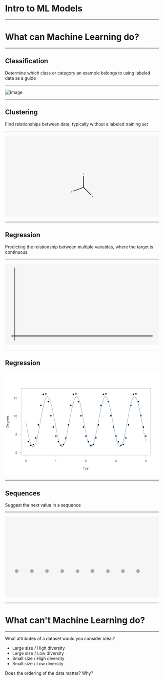 # Intro to ML Models

<!--
We've learned about machine learning and artifical intelligence at a very high level. In this
session we will dive a little deeper and talk about what machine learning can do and what types of
models support different problem domains.
-->

---

# What **can** Machine Learning do?

<!--
Though machine learning is not new, its application in modern life has really started to expand over
the last decade. What are some machine learning products that you know about? How has machine learning
shown up and impoved something that you use?

*Give the class a few minutes to think of and call out answers. There should be a wide variety of
answers. If not, give some examples like self-driving cars, language recognition, facial
recognition, and whatever else you can think of.*

Think of the diversity of applications of machine learning that we just mentioned. Given that
diversity it is obvious that machine learning is much more than just one thing. Yes, it involves
learning from data. But how it learns, what it learns, and what it can predict vary widely.

The machine learning community has settled on a few groupings of model types, each with different
applications.
-->

---

## Classification
Determine which class or category an example belongs to using labeled data as a guide

<!--
Classification is a very common machine learning model type.

Classification systems determine which class or category an example belongs to. They can
distinguish between two or more classes. These classes are defined based on your goals for
the machine learning system.

For example, to answer the question, "Is this a lion?", you would choose the classes "yes" and
"no" (the problem of choosing between two classes is also called “binary classification”). To
answer the question, "What type of cat is this?", you might choose the classes "lion," "tiger,"
and "kitten."

Classification can be used to identify objects in images or even identify credit card transactions
and fradulent or not.

What are some examples that you know of that would be machine learning classification?
-->

---

![Image](res/classification.gif)

<!--
This animation shows, mathematically, what a binary classification system is trying to do: given
data points from two classes (blue and red), learn some mathematical function that can separate
the two classes and predict which class a new data point is in.

The system can predict which class to apply to new data after training on existing data labeled
with the correct class. 

Quick discussion: What are some other examples of a classification system that you can think of?
(very open ended, possible ex):
who is speaking right now?
identify objects in images
label emails as spam
-->

---

## Clustering
Find relationships between data, typically without a labeled training set

<!--
Clustering looks for similar examples in a dataset. It is an example of unsupervised machine
learning, or a system that does not require correct labels provided to learn. Instead, in the
process of clustering, a machine learning system defines categories and places examples into
each category by quantifying how closely examples are related to one another.

Clustering differs from classification because the categories are not defined by you. Clustering
systems propose their own categories based on patterns found in the examples. 
-->

---

![Image](res/clustering.gif)

<!--
For example, let’s say the child from the zoo wants to organize a photo albums of many pictures
from the zoo. They don’t know a lot about animals, but they do notice that some are very small 
(reptiles, birds), some are medium sized (monkeys, seals) and some are very big (elephants, tigers). 
They might sort the pictures into three groups based on size. 

Clustering systems similarly attempt to find “clusters” of similar data examples.

Quick discussion: What are other examples of clustering you can think of? What features might a 
clustering system use to create clusters?
(many possible answers, ex):
suggesting similar videos
grouping many examples of soft drinks from around the world
-->

---

## Regression
Predicting the relationship between multiple variables, where the target is continuous

<!--
Regression predicts the relationship between two or more variables. If you were interested in 
predicting the price of a house, you might look for patterns in location, square footage, or number
of bedrooms. While classification involves a discrete / categorical value to predict, regression
involves a continuous value to predict.
-->

---

![Image](res/linear_regression.gif)

<!--
This graphic shows one simple type of regression, which tries to find the best-fitting line for
some data points, then makes predictions based on that line.
-->

---

## Regression
![Image](res/regression2.png)

<!--
Regression may also discover a more complicated pattern, such as this sine-like pattern of sea
surface temperature every year.

Quick discussion: What are other examples of regression? What features might be useful for that
regression system?
ex:
estimate arrival time based on traffic and distance
predict crop yield based on weather, time of year

Also, logistic regression is a classification technique (with a binary target), and it can be confusing. But typically, when we say "regression" we mean predicting a continuous variable. 
-->

--- 

## Sequences
Suggest the next value in a sequence

<!--
Finally, sequence prediction suggests what might come next, based on previous examples.
-->

---

![Image](res/sequences.gif)

<!--
Autocomplete is an example of a sequence prediction: predicting what word is most likely to be
entered after typing part of a phrase.

Quick discussion: what are some other examples of sequence predictions?
ex:
translations based on context
password strength (how predictable is the next letter from the previous ones)
autocomplete
marketbasket 
-->

---

# What **can't** Machine Learning do?

<!--
Machine learning is *not* magic, and ML is not a good fit for all problems. The principles underlying
machine learning are not new but are possible today because of the amount of available public data and
processing power. 

What can ML not do?

There are problems for which ML is not a good or viable solution (for example, if you don’t have enough
data or not enough diversity, ie, the data is so biased that you can’t generalize), and there are
problems that ML actually cannot solve.

Good ML problems:
* have a clear use case, 
* reflect developers' solid understanding of the problem, 
* use lots of historical data, 
* and require decisions, not just predictions.

Some examples of current limitations of ML (from https://www.quora.com/What-can-machine-learning-do-and-cant-do):
an ML system cannot infer a context-free grammar that generates the strings in a language. In other words,
an ML system can’t achieve true understanding of the grammar that generates a language the same way a human can
Similar to statistics or data science approaches, ML cannot be used to show cause-effect relationships 
-->

---

What attributes of a dataset would you consider ideal?

* Large size / High diversity
* Large size / Low diversity
* Small size / High diversity
* Small size / Low diversity

Does the ordering of the data matter? Why?

<!--
One important consideration is the quality of data -- machine learning models are only as good as
the examples used to train them. 

Discuss: what attributes of a dataset would be ideal? (Correct answer is Large size / High
diversity: A large number of examples that cover a variety of use cases is essential for a machine
learning system to understand the underlying patterns in the data. A model trained on this type of
dataset is more likely to perform well on new data. But it also may take a long time to train.)

Even if you have a lot of data, if it does not cover a variety of examples, a model will have lower
confidence for new data underrepresented in the training examples.

A small dataset with lots of variety makes it challenging to find patterns in the data. The predictions
will lack the confidence a larger dataset provides. And if your dataset is small without much variation,
you may not even need machine learning.

Discuss: Does ordering of the data matter? (Answer: Kind of)

Ordering of the data matters when you might have groups of highly correlated examples. For example, if
you feed your ML system all pictures of lions, then all pictures of tigers, and so on, it may not be
able to learn general patterns as well. It’s extremely important to shuffle the training data to avoid
such groupings (though as long as you shuffle, the exact ordering after the shuffle does not matter).

-->
